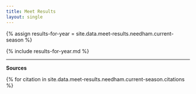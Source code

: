 ```yaml
---
title: Meet Results
layout: single
---
```


<style type="text/css">
  .page__content table p, .page__content ul p {
    margin-bottom: 0em;
  }
</style>

{% assign results-for-year = site.data.meet-results.needham.current-season %}

{% include results-for-year.md %}

---

__Sources__

{% for citation in site.data.meet-results.needham.current-season.citations %}
  [^{{ citation.name }}]: <{{ citation.link }}>
{% endfor %}
